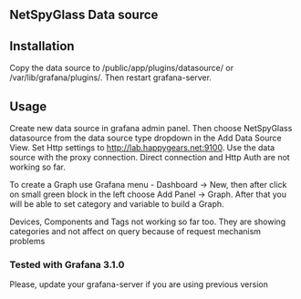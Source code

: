 ## NetSpyGlass Data source 

## Installation

Copy the data source to /public/app/plugins/datasource/ or /var/lib/grafana/plugins/. Then restart grafana-server.

## Usage

Create new data source in grafana admin panel. 
Then choose NetSpyGlass datasource from the data source type dropdown in the Add Data Source View.
Set Http settings to http://lab.happygears.net:9100.
Use the data source with the proxy connection. Direct connection and Http Auth are not working so far. 

To create a Graph use Grafana menu - Dashboard -> New, then after click on small green block in the left choose Add Panel -> Graph.
After that you will be able to set category and variable to build a Graph.

Devices, Components and Tags not working so far too. They are showing categories and not affect on query because of request mechanism problems

### Tested with Grafana 3.1.0
Please, update your grafana-server if you are using previous version 